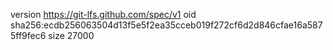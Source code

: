 version https://git-lfs.github.com/spec/v1
oid sha256:ecdb256063504d13f5e5f2ea35cceb019f272cf6d2d846cfae16a5875ff9fec6
size 27000
